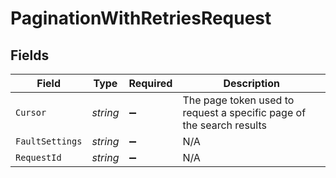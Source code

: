 # PaginationWithRetriesRequest


## Fields

| Field                                                                | Type                                                                 | Required                                                             | Description                                                          |
| -------------------------------------------------------------------- | -------------------------------------------------------------------- | -------------------------------------------------------------------- | -------------------------------------------------------------------- |
| `Cursor`                                                             | *string*                                                             | :heavy_minus_sign:                                                   | The page token used to request a specific page of the search results |
| `FaultSettings`                                                      | *string*                                                             | :heavy_minus_sign:                                                   | N/A                                                                  |
| `RequestId`                                                          | *string*                                                             | :heavy_minus_sign:                                                   | N/A                                                                  |